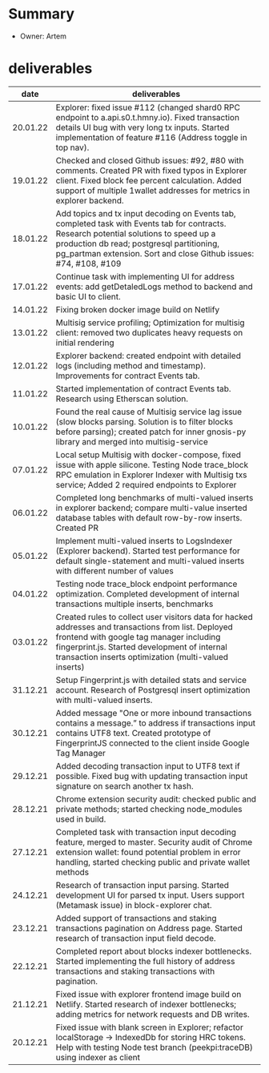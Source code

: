 # Summary
* Owner: Artem

# deliverables
| date     | deliverables                                                                                                                                                                                                                                              |
|----------|-----------------------------------------------------------------------------------------------------------------------------------------------------------------------------------------------------------------------------------------------------------|
| 20.01.22 | Explorer: fixed issue #112 (changed shard0 RPC endpoint to a.api.s0.t.hmny.io). Fixed transaction details UI bug with very long tx inputs. Started implementation of feature #116 (Address toggle in top nav).                                            | 
| 19.01.22 | Checked and closed Github issues: #92, #80 with comments. Created PR with fixed typos in Explorer client. Fixed block fee percent calculation. Added support of multiple 1wallet addresses for metrics in explorer backend.                               | 
| 18.01.22 | Add topics and tx input decoding on Events tab, completed task with Events tab for contracts. Research potential solutions to speed up a production db read; postgresql partitioning, pg_partman extension. Sort and close Github issues: #74, #108, #109 | 
| 17.01.22 | Continue task with implementing UI for address events: add getDetaledLogs method to backend and basic UI to client.                                                                                                                                       | 
| 14.01.22 | Fixing broken docker image build on Netlify                                                                                                                                                                                                               | 
| 13.01.22 | Multisig service profiling; Optimization for multisig client: removed two duplicates heavy requests on initial rendering                                                                                                                                  | 
| 12.01.22 | Explorer backend: created endpoint with detailed logs (including method and timestamp). Improvements for contract Events tab.                                                                                                                             | 
| 11.01.22 | Started implementation of contract Events tab. Research using Etherscan solution.                                                                                                                                                                         | 
| 10.01.22 | Found the real cause of Multisig service lag issue (slow blocks parsing. Solution is to filter blocks before parsing); created patch for inner gnosis-py library  and merged into multisig-service                                                        | 
| 07.01.22 | Local setup Multisig with docker-compose, fixed issue with apple silicone. Testing Node trace_block RPC emulation in Explorer Indexer with Multisig txs service; Added 2 required endpoints to Explorer                                                   | 
| 06.01.22 | Completed long benchmarks of multi-valued inserts in explorer backend; compare multi-value inserted database tables with default row-by-row inserts. Created PR                                                                                           | 
| 05.01.22 | Implement multi-valued inserts to LogsIndexer (Explorer backend). Started test performance for default single-statement and multi-valued inserts with different number of values                                                                          | 
| 04.01.22 | Testing node trace_block endpoint performance optimization. Completed development of internal transactions multiple inserts, benchmarks                                                                                                                   | 
| 03.01.22 | Created rules to collect user visitors data for hacked addresses and transactions from list. Deployed frontend with google tag manager including fingerprint.js. Started development of internal transaction inserts optimization (multi-valued inserts)  | 
| 31.12.21 | Setup Fingerprint.js with detailed stats and service account. Research of Postgresql insert optimization with multi-valued inserts.                                                                                                                       | 
| 30.12.21 | Added message "One or more inbound transactions contains a message.” to address if transactions input contains UTF8 text. Created prototype of FingerprintJS connected to the client inside Google Tag Manager                                            | 
| 29.12.21 | Added decoding transaction input to UTF8 text if possible. Fixed bug with updating transaction input signature on search another tx hash.                                                                                                                 | 
| 28.12.21 | Chrome extension security audit: checked public and private methods; started checking node_modules used in build.                                                                                                                                         | 
| 27.12.21 | Completed task with transaction input decoding feature, merged to master. Security audit of Chrome extension wallet: found potential problem in error handling, started checking public and private wallet methods                                        | 
| 24.12.21 | Research of transaction input parsing. Started development UI for parsed tx input. Users support (Metamask issue) in block-explorer chat.                                                                                                                 | 
| 23.12.21 | Added support of transactions and staking transactions pagination on Address page. Started research of transaction input field decode.                                                                                                                    | 
| 22.12.21 | Completed report about blocks indexer bottlenecks. Started implementing the full history of address transactions and staking transactions with pagination.                                                                                                | 
| 21.12.21 | Fixed issue with explorer frontend image build on Netlify. Started research of indexer bottlenecks; adding metrics for network requests and DB writes.                                                                                                    | 
| 20.12.21 | Fixed issue with blank screen in Explorer; refactor localStorage → IndexedDb for storing HRC tokens. Help with testing Node test branch (peekpi:traceDB) using indexer as client                                                                          | 
